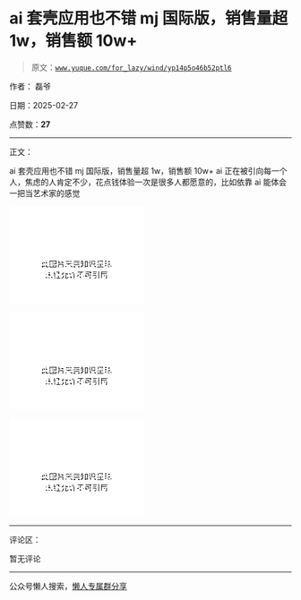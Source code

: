 # ai 套壳应用也不错 mj 国际版，销售量超 1w，销售额 10w+

> 原文：[`www.yuque.com/for_lazy/wind/yp14p5o46b52ptl6`](https://www.yuque.com/for_lazy/wind/yp14p5o46b52ptl6)

作者： 磊爷

日期：2025-02-27

点赞数：**27**

* * *

正文：

ai 套壳应用也不错 mj 国际版，销售量超 1w，销售额 10w+
ai 正在被引向每一个人，焦虑的人肯定不少，花点钱体验一次是很多人都愿意的，比如依靠 ai 能体会一把当艺术家的感觉

![](img/409e12292c5969edc7aa1135e77e286d.png "None")

![](img/b1d6a23c1961381c92749548a5b0205a.png "None")

![](img/92d6e83dfc03799bcd09b0200d369b2f.png "None")

* * *

评论区：

暂无评论

* * *

公众号懒人搜索，[懒人专属群分享](https://lazybook.fun/#/blog/group)